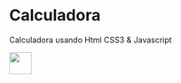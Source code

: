 # Calculadora
Calculadora usando Html CSS3 &amp; Javascript

<img src="blob:https://web.whatsapp.com/93b70d1d-c0ad-4db8-8fa0-2c8183be9344.gif" width="40" height="40" />
